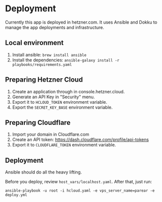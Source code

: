 # Deployment

Currently this app is deployed in hetzner.com. It uses Ansible and Dokku to manage the app deployments and infrastructure.

## Local environment

1. Install ansible: `brew install ansible`
2. Install the dependencies: `ansible-galaxy install -r playbooks/requirements.yaml`

## Preparing Hetzner Cloud

1. Create an application through in console.hetzner.cloud.
2. Generate an API Key in "Security" menu.
3. Export it to `HCLOUD_TOKEN` environment variable.
4. Export the `SECRET_KEY_BASE` environment variable.


## Preparing Cloudflare

1. Import your domain in Cloudflare.com
2. Create an API token: https://dash.cloudflare.com/profile/api-tokens
3. Export it to `CLOUDFLARE_TOKEN` environment variable.

## Deployment 
 Ansible should do all the heavy lifting.

 Before you deploy, review `host_vars/localhost.yaml`. After that, just run:
```
ansible-playbook -u root -i hcloud.yaml -e vps_server_name=parear -e deploy.yml
```
